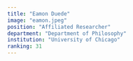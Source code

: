 ```yaml
---
title: "Eamon Duede"
image: "eamon.jpeg"
position: "Affiliated Researcher"
department: "Department of Philosophy"
institution: "University of Chicago"
ranking: 31
---
```


